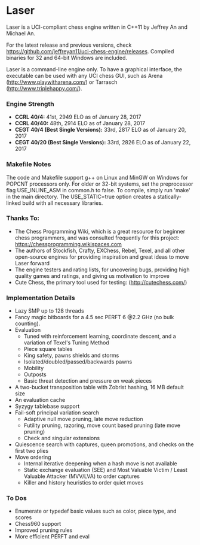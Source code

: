 # Laser
Laser is a UCI-compliant chess engine written in C++11 by Jeffrey An and Michael An.

For the latest release and previous versions, check https://github.com/jeffreyan11/uci-chess-engine/releases. Compiled binaries for 32 and 64-bit Windows are included.

Laser is a command-line engine only. To have a graphical interface, the executable can be used with any UCI chess GUI, such as Arena (http://www.playwitharena.com/) or Tarrasch (http://www.triplehappy.com/).


### Engine Strength
- **CCRL 40/4:** 41st, 2949 ELO as of January 28, 2017
- **CCRL 40/40:** 48th, 2914 ELO as of January 28, 2017
- **CEGT 40/4 (Best Single Versions):** 33rd, 2817 ELO as of January 20, 2017
- **CEGT 40/20 (Best Single Versions):** 33rd, 2826 ELO as of January 22, 2017


### Makefile Notes
The code and Makefile support g++ on Linux and MinGW on Windows for POPCNT processors only. For older or 32-bit systems, set the preprocessor flag USE_INLINE_ASM in common.h to false.
To compile, simply run 'make' in the main directory. The USE_STATIC=true option creates a statically-linked build with all necessary libraries.


### Thanks To:
- The Chess Programming Wiki, which is a great resource for beginner chess programmers, and was consulted frequently for this project: https://chessprogramming.wikispaces.com
- The authors of Stockfish, Crafty, EXChess, Rebel, Texel, and all other open-source engines for providing inspiration and great ideas to move Laser forward
- The engine testers and rating lists, for uncovering bugs, providing high quality games and ratings, and giving us motivation to improve
- Cute Chess, the primary tool used for testing: (http://cutechess.com/)


### Implementation Details
- Lazy SMP up to 128 threads
- Fancy magic bitboards for a 4.5 sec PERFT 6 @2.2 GHz (no bulk counting).
- Evaluation
  - Tuned with reinforcement learning, coordinate descent, and a variation of Texel's Tuning Method
  - Piece square tables
  - King safety, pawns shields and storms
  - Isolated/doubled/passed/backwards pawns
  - Mobility
  - Outposts
  - Basic threat detection and pressure on weak pieces
- A two-bucket transposition table with Zobrist hashing, 16 MB default size
- An evaluation cache
- Syzygy tablebase support
- Fail-soft principal variation search
  - Adaptive null move pruning, late move reduction
  - Futility pruning, razoring, move count based pruning (late move pruning)
  - Check and singular extensions
- Quiescence search with captures, queen promotions, and checks on the first two plies
- Move ordering
  - Internal iterative deepening when a hash move is not available
  - Static exchange evaluation (SEE) and Most Valuable Victim / Least Valuable Attacker (MVV/LVA) to order captures
  - Killer and history heuristics to order quiet moves


### To Dos
 - Enumerate or typedef basic values such as color, piece type, and scores
 - Chess960 support
 - Improved pruning rules
 - More efficient PERFT and eval
